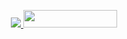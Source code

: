 <p align="center">
    <a href="https://discord.gg/n2gjvGCavV">
      <img src=https://dcbadge.limes.pink/api/server/https://discord.gg/n2gjvGCavV"/>
      <img width="150" height="28" src="https://komarev.com/ghpvc/?username=RH-Scripts&style=flat-square&color=blue"/>
    </a>
</p>
